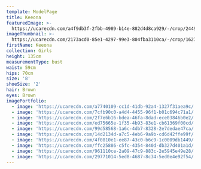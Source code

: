 ```yaml
---
template: ModelPage
title: Keeona
featuredImage: >-
  https://ucarecdn.com/a4f9db3f-2fbb-4989-b14e-882d4d8ca929/-/crop/2449x1327/0,0/-/preview/
imageThumbnail: >-
  https://ucarecdn.com/2173acd0-85e1-4297-99e3-804fba3110ca/-/crop/1627x2212/0,0/-/preview/
firstName: Keeona
collection: Girls
height: 135cm
measurementType: bust
waist: 59cm
hips: 70cm
size: '8'
shoeSize: '2'
hair: Brown
eyes: Brown
imagePortfolio:
  - image: 'https://ucarecdn.com/a7740109-cc1d-41db-92a4-1327f31aea9c/'
  - image: 'https://ucarecdn.com/7cfb90c0-a4d4-4455-96f1-b01c694c71a1/'
  - image: 'https://ucarecdn.com/2f7e6b16-bdea-46fa-8dad-ece03846b0e2/'
  - image: 'https://ucarecdn.com/ed75665e-1f35-4b93-83e1-cb61369f00cd/'
  - image: 'https://ucarecdn.com/99d58568-1a6c-4db7-8328-2e7dedae47ca/'
  - image: 'https://ucarecdn.com/14d2134d-a7c5-4eb6-9a9b-cd6d42ffe99f/'
  - image: 'https://ucarecdn.com/4f0810e1-ee87-43c0-b6c9-1c0009db1449/'
  - image: 'https://ucarecdn.com/ffc25886-c5fc-4354-840d-db327d401a1d/'
  - image: 'https://ucarecdn.com/961110ce-2a09-47c9-883c-2e5945e49e28/'
  - image: 'https://ucarecdn.com/29771014-5ed8-4687-8c34-5ed0e4e92f54/'
---
```


